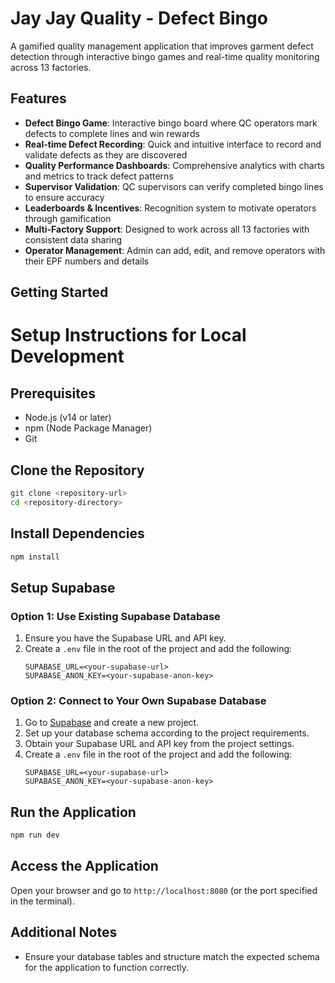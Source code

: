 
# Jay Jay Quality - Defect Bingo

A gamified quality management application that improves garment defect detection through interactive bingo games and real-time quality monitoring across 13 factories.

## Features

- **Defect Bingo Game**: Interactive bingo board where QC operators mark defects to complete lines and win rewards
- **Real-time Defect Recording**: Quick and intuitive interface to record and validate defects as they are discovered
- **Quality Performance Dashboards**: Comprehensive analytics with charts and metrics to track defect patterns
- **Supervisor Validation**: QC supervisors can verify completed bingo lines to ensure accuracy
- **Leaderboards & Incentives**: Recognition system to motivate operators through gamification
- **Multi-Factory Support**: Designed to work across all 13 factories with consistent data sharing
- **Operator Management**: Admin can add, edit, and remove operators with their EPF numbers and details

## Getting Started
# Setup Instructions for Local Development

## Prerequisites
- Node.js (v14 or later)
- npm (Node Package Manager)
- Git

## Clone the Repository
```bash
git clone <repository-url>
cd <repository-directory>
```

## Install Dependencies
```bash
npm install
```

## Setup Supabase

### Option 1: Use Existing Supabase Database
1. Ensure you have the Supabase URL and API key.
2. Create a `.env` file in the root of the project and add the following:
   ```env
   SUPABASE_URL=<your-supabase-url>
   SUPABASE_ANON_KEY=<your-supabase-anon-key>
   ```

### Option 2: Connect to Your Own Supabase Database
1. Go to [Supabase](https://supabase.io/) and create a new project.
2. Set up your database schema according to the project requirements.
3. Obtain your Supabase URL and API key from the project settings.
4. Create a `.env` file in the root of the project and add the following:
   ```env
   SUPABASE_URL=<your-supabase-url>
   SUPABASE_ANON_KEY=<your-supabase-anon-key>
   ```

## Run the Application
```bash
npm run dev
```

## Access the Application
Open your browser and go to `http://localhost:8080` (or the port specified in the terminal).

## Additional Notes
- Ensure your database tables and structure match the expected schema for the application to function correctly.
